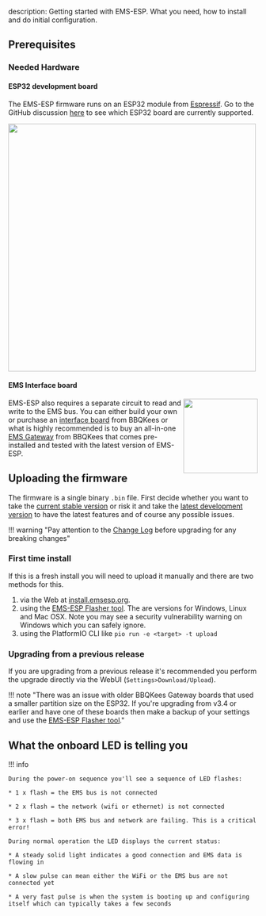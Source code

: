 description: Getting started with EMS-ESP. What you need, how to install and do initial configuration.

## Prerequisites

### Needed Hardware

#### ESP32 development board

The EMS-ESP firmware runs on an ESP32 module from [Espressif](https://www.espressif.com/en/products/socs). Go to the GitHub discussion [here](https://github.com/emsesp/EMS-ESP32/discussions/839#discussioncomment-4493156) to see which ESP32 board are currently supported.

<img style="width:500px" src="../_media/images/esp32-dev-boards.jpg"></img>

#### EMS Interface board

<img style="float:right;width:150px" src="../_media/images/ems-gw-e32a.jpg"></img>
EMS-ESP also requires a separate circuit to read and write to the EMS bus. You can either build your own or purchase an [interface board](https://bbqkees-electronics.nl/product/ems-interface-board-v3/) from BBQKees or what is highly recommended is to buy an all-in-one [EMS Gateway](https://bbqkees-electronics.nl/shop/) from BBQKees that comes pre-installed and tested with the latest version of EMS-ESP.

## Uploading the firmware

The firmware is a single binary `.bin` file. First decide whether you want to take the [current stable version](https://github.com/emsesp/EMS-ESP32/releases/latest) or risk it and take the [latest development version](https://github.com/emsesp/EMS-ESP32/releases/tag/latest) to have the latest features and of course any possible issues.

!!! warning "Pay attention to the [Change Log](Version-Release-History) before upgrading for any breaking changes"

### First time install

If this is a fresh install you will need to upload it manually and there are two methods for this.

1. via the Web at [install.emsesp.org](http://install.emsesp.org).
1. using the [EMS-ESP Flasher tool](https://github.com/emsesp/EMS-ESP-Flasher/releases). The are versions for Windows, Linux and Mac OSX. Note you may see a security vulnerability warning on Windows which you can safely ignore.
1. using the PlatformIO CLI like `pio run -e <target> -t upload`

### Upgrading from a previous release

If you are upgrading from a previous release it's recommended you perform the upgrade directly via the WebUI (`Settings>Download/Upload`).

!!! note "There was an issue with older BBQKees Gateway boards that used a smaller partition size on the ESP32. If you're upgrading from v3.4 or earlier and have one of these boards then make a backup of your settings and use the [EMS-ESP Flasher tool](https://github.com/emsesp/EMS-ESP-Flasher/releases)."

## What the onboard LED is telling you

!!! info

    During the power-on sequence you'll see a sequence of LED flashes:

    * 1 x flash = the EMS bus is not connected

    * 2 x flash = the network (wifi or ethernet) is not connected

    * 3 x flash = both EMS bus and network are failing. This is a critical error!

    During normal operation the LED displays the current status:

    * A steady solid light indicates a good connection and EMS data is flowing in

    * A slow pulse can mean either the WiFi or the EMS bus are not connected yet

    * A very fast pulse is when the system is booting up and configuring itself which can typically takes a few seconds
